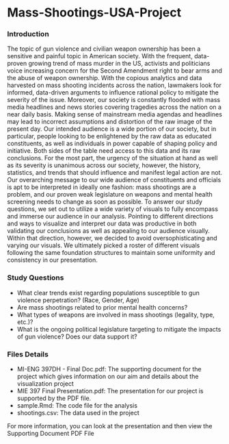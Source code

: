 # Mass-Shootings-USA-Project

### Introduction

The topic of gun violence and civilian weapon ownership has been a sensitive and painful topic in American society. With the frequent, data-proven growing trend of mass murder in the US, activists and politicians voice increasing concern for the Second Amendment right to bear arms and the abuse of weapon ownership. With the copious analytics and data harvested on mass shooting incidents across the nation, lawmakers look for informed, data-driven arguments to influence rational policy to mitigate the severity of the issue. 
Moreover, our society is constantly flooded with mass media headlines and news stories covering tragedies across the nation on a near daily basis. Making sense of mainstream media agendas and headlines may lead to incorrect assumptions and distortion of the raw image of the present day. Our intended audience is a wide portion of our society, but in particular, people looking to be enlightened by the raw data as educated constituents, as well as individuals in power capable of shaping policy and initiative. Both sides of the table need access to this data and its raw conclusions.
For the most part, the urgency of the situation at hand as well as its severity is unanimous across our society, however, the history, statistics, and trends that should influence and manifest legal action are not. Our overarching message to our wide audience of constituents and officials is apt to be interpreted in ideally one fashion: mass shootings are a problem, and our proven weak legislature on weapons and mental health screening needs to change as soon as possible. 
To answer our study questions, we set out to utilize a wide variety of visuals to fully encompass and immerse our audience in our analysis. Pointing to different directions and ways to visualize and interpret our data was productive in both validating our conclusions as well as appealing to our audience visually. Within that direction, however, we decided to avoid oversophisticating and varying our visuals. We ultimately picked a roster of different visuals following the same foundation structures to maintain some uniformity and consistency in our presentation.

### Study Questions

- What clear trends exist regarding populations susceptible to gun violence perpetration? (Race, Gender, Age)
- Are mass shootings related to prior mental health concerns?
- What types of weapons are involved in mass shootings (legality, type, etc.)?
- What is the ongoing political legislature targeting to mitigate the impacts of gun violence? Does our data support it?

### Files Details

- MI-ENG 397DH - Final Doc.pdf: The supporting document for the project which gives information on our aim and details about the visualization project
- MIE 397 Final Presentation.pdf: The presentation for our project is supported by the PDF file.
- sample.Rmd: The code file for the analysis
- shootings.csv: The data used in the project

For more information, you can look at the presentation and then view the Supporting Document PDF File
